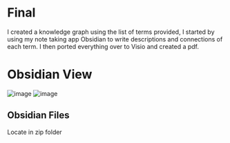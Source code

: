 # Final
I created a knowledge graph using the list of terms provided, I started by using my note taking app Obsidian to write descriptions and connections of each term. I then ported everything over to Visio and created a pdf.

# Obsidian View
![image](https://github.com/Novaii-Yoder/CS579/assets/52936757/f5b22950-216a-429b-aaa2-8b4ef7878f0d)
![image](https://github.com/Novaii-Yoder/CS579/assets/52936757/c7f91dad-bfc9-4361-a51d-a637486a620b)

## Obsidian Files
Locate in zip folder

# 
